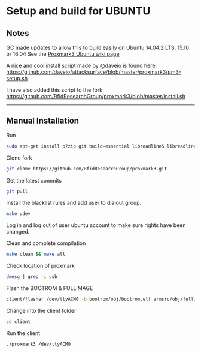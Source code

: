 # Setup and build for UBUNTU
## Notes
GC made updates to allow this to build easily on Ubuntu 14.04.2 LTS, 15.10 or 16.04
See the [Proxmark3 Ubuntu wiki page](https://github.com/Proxmark/proxmark3/wiki/Ubuntu%20Linux)

A nice and cool install script made by @daveio is found here: 
https://github.com/daveio/attacksurface/blob/master/proxmark3/pm3-setup.sh

I have also added this script to the fork.
https://github.com/RfidResearchGroup/proxmark3/blob/master/install.sh

---
## Manual Installation

Run

```sh
sudo apt-get install p7zip git build-essential libreadline5 libreadline-dev libusb-0.1-4 libusb-dev libqt4-dev perl pkg-config wget libncurses5-dev gcc-arm-none-eabi
```

Clone fork

```sh
git clone https://github.com/RfidResearchGroup/proxmark3.git
```

Get the latest commits

```sh
git pull
```

Install the blacklist rules and add user to dialout group. 

```sh
make udev
```

Log in and log out of user ubuntu account to make sure rights have been changed. 

Clean and complete compilation
```sh
make clean && make all
```
	
Check location of proxmark 
```sh
dmesg | grep -i usb
```

Flash the BOOTROM & FULLIMAGE
```sh
client/flasher /dev/ttyACM0 -b bootrom/obj/bootrom.elf armsrc/obj/fullimage.elf
```
	
Change into the client folder
```sh
cd client
```
	
Run the client
```sh
./proxmark3 /dev/ttyACM0
```
